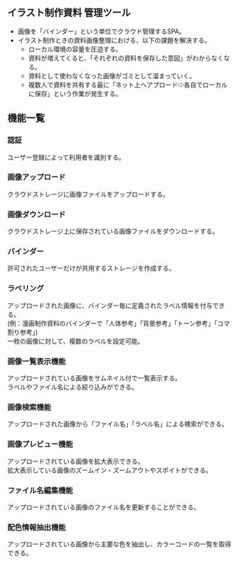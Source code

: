 ## イラスト制作資料 管理ツール
 -  画像を「バインダー」という単位でクラウド管理するSPA。  
 - イラスト制作ときの資料画像整理における、以下の課題を解決する。  
    - ローカル環境の容量を圧迫する。  
    - 資料が増えてくると、「それぞれの資料を保存した意図」がわからなくなる。  
    - 資料として使わなくなった画像がゴミとして溜まっていく。  
    - 複数人で資料を共有する最に「ネット上へアプロード⇨各自でローカルに保存」という作業が発生する。

## 機能一覧

### 認証
ユーザー登録によって利用者を識別する。

### 画像アップロード
クラウドストレージに画像ファイルをアップロードする。

### 画像ダウンロード
クラウドストレージ上に保存されている画像ファイルをダウンロードする。

### バインダー
許可されたユーザーだけが共用するストレージを作成する。

### ラベリング
アップロードされた画像に、バインダー毎に定義されたラベル情報を付与できる。  
(例：漫画制作資料のバインダーで「人体参考」「背景参考」「トーン参考」「コマ割り参考」)  
一枚の画像に対して、複数のラベルを設定可能。  

### 画像一覧表示機能  
アップロードされている画像をサムネイル付で一覧表示する。  
ラベルやファイル名による絞り込みができる。  

### 画像検索機能
アップロードされた画像から「ファイル名」「ラベル名」による検索ができる。  

### 画像プレビュー機能  
アップロードされている画像を拡大表示できる。  
拡大表示している画像のズームイン・ズームアウトやスポイトができる。  

### ファイル名編集機能
アップロードされている画像のファイル名を更新することができる。

### 配色情報抽出機能
アップロードされている画像から主要な色を抽出し、カラーコードの一覧を取得できる。